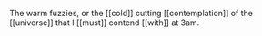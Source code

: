 The warm fuzzies, or the [[cold]] cutting [[contemplation]] of the [[universe]] that I [[must]] contend [[with]] at 3am.